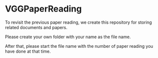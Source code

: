 # VGGPaperReading
To revisit the previous paper reading, we create this repository for storing related documents and papers.

Please create your own folder with your name as the file name.

After that, please start the file name with the number of paper reading you have done at that time.
